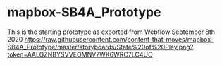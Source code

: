 # mapbox-SB4A_Prototype
 
This is the starting prototype as exported from Webflow September 8th 2020
https://raw.githubusercontent.com/content-that-moves/mapbox-SB4A_Prototype/master/storyboards/State%20of%20Play.png?token=AALGZNBYSVVEOMNV7WK6WRC7LC4UO
